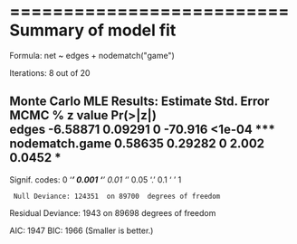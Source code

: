 ==========================
Summary of model fit
==========================

Formula:   net ~ edges + nodematch("game")

Iterations:  8 out of 20 

Monte Carlo MLE Results:
               Estimate Std. Error MCMC % z value Pr(>|z|)    
edges          -6.58871    0.09291      0 -70.916   <1e-04 ***
nodematch.game  0.58635    0.29282      0   2.002   0.0452 *  
---
Signif. codes:  0 ‘***’ 0.001 ‘**’ 0.01 ‘*’ 0.05 ‘.’ 0.1 ‘ ’ 1

     Null Deviance: 124351  on 89700  degrees of freedom
 Residual Deviance:   1943  on 89698  degrees of freedom
 
AIC: 1947    BIC: 1966    (Smaller is better.) 